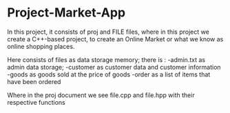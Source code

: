 # Project-Market-App
In this project, it consists of proj and FILE files, where in this project we create a C++-based project, to create an Online Market or what we know as online shopping places.

Here consists of files as data storage memory;
there is :
-admin.txt as admin data storage;
-customer as customer data and customer information
-goods as goods sold at the price of goods
-order as a list of items that have been ordered

Where in the proj document we see file.cpp and file.hpp with their respective functions
